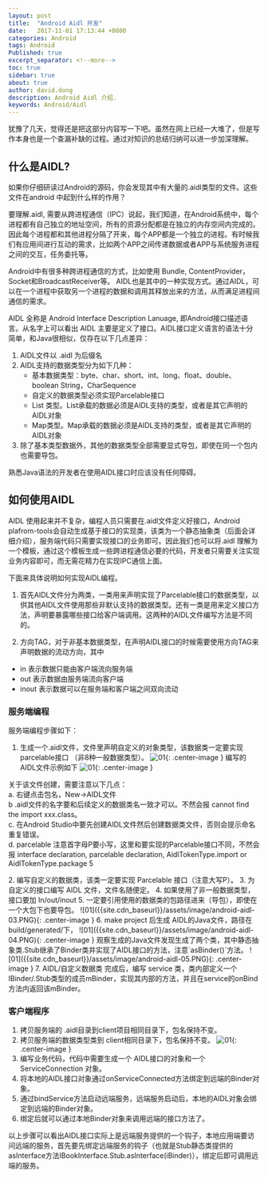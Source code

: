 ```yaml
---
layout: post
title:  "Android Aidl 开发"
date:   2017-11-01 17:13:44 +0800
categories: Android
tags: Android
Published: true
excerpt_separator: <!--more-->
toc: true
sidebar: true
about: true
author: david.dong
description: Android Aidl 介绍. 
keywords: Android/Aidl
---
```

犹豫了几天，觉得还是把这部分内容写一下吧。虽然在网上已经一大堆了，但是写作本身也是一个查漏补缺的过程。通过对知识的总结归纳可以进一步加深理解。<!--more-->

## 什么是AIDL? 
如果你仔细研读过Android的源码，你会发现其中有大量的.aidl类型的文件。这些文件在android 中起到什么样的作用？

要理解.aidl, 需要从跨进程通信（IPC）说起，我们知道，在Android系统中，每个进程都有自己独立的地址空间，所有的资源分配都是在独立的内存空间内完成的。因此每个进程都和其他进程分隔了开来，每个APP都是一个独立的进程。有时候我们有应用间进行互动的需求，比如两个APP之间传递数据或者APP与系统服务进程之间的交互，任务委托等。

Android中有很多种跨进程通信的方式，比如使用 Bundle, ContentProvider，Socket和BroadcastReceiver等。 AIDL也是其中的一种实现方式。通过AIDL，可以在一个进程中获取另一个进程的数据和调用其释放出来的方法，从而满足进程间通信的需求。

AIDL 全称是 Android Interface Description Lanuage, 即Android接口描述语言。从名字上可以看出 AIDL 主要是定义了接口。AIDL接口定义语言的语法十分简单，和Java很相似，仅存在以下几点差异：
1. AIDL文件以 .aidl 为后缀名
2. AIDL支持的数据类型分为如下几种：
   + 基本数据类型：byte、char、short、int、long、float、double、boolean
String，CharSequence
   + 自定义的数据类型必须实现Parcelable接口
   + List 类型。List承载的数据必须是AIDL支持的类型，或者是其它声明的AIDL对象
   + Map类型。Map承载的数据必须是AIDL支持的类型，或者是其它声明的AIDL对象
3. 除了基本类型数据外，其他的数据类型全部需要显式导包，即使在同一个包内也需要导包。

熟悉Java语法的开发者在使用AIDL接口时应该没有任何障碍。

## 如何使用AIDL
AIDL 使用起来并不复杂，编程人员只需要在.aidl文件定义好接口，Android plafrom-tools会自动生成基于接口的实现类，该类为一个静态抽象类（后面会详细介绍），服务端代码只需要实现接口的业务即可。因此我们也可以将.aidl 理解为一个模板，通过这个模板生成一些跨进程通信必要的代码，开发者只需要关注实现业务内容即可，而无需花精力在实现IPC通信上面。

下面来具体说明如何实现AIDL编程。

1. 首先AIDL文件分为两类，一类用来声明实现了Parcelable接口的数据类型，以供其他AIDL文件使用那些非默认支持的数据类型。还有一类是用来定义接口方法，声明要暴露哪些接口给客户端调用。这两种的AIDL文件编写方法是不同的。

2. 方向TAG，对于非基本数据类型，在声明AIDL接口的时候需要使用方向TAG来声明数据的流动方向，其中
+ in 表示数据只能由客户端流向服务端
+ out 表示数据由服务端流向客户端
+ inout 表示数据可以在服务端和客户端之间双向流动

### 服务端编程
服务端编程步骤如下：
1. 生成一个.aidl文件，文件里声明自定义的对象类型，该数据类一定要实现 parcelable接口 （非8种一般数据类型）。
![01]({{site.cdn_baseurl}}/assets/image/android-aidl-01.PNG){: .center-image }
编写的 AIDL文件示例如下
![01]({{site.cdn_baseurl}}/assets/image/android-aidl-02.PNG){: .center-image }
<div class = "post-note info">
  <div class = "header"></div>
  	<div class = "body">
		<p>关于该文件创建，需要注意以下几点：<br>
           a. 右键点击包名，New->AIDL文件<br>
           b .aidl文件的名字要和后续定义的数据类名一致才可以。不然会报 cannot find the import xxx.class。 <br>
           c. 在Android Studio中要先创建AIDL文件然后创建数据类文件，否则会提示命名重复错误。<br>
           d. parcelable 注意首字母P要小写，这里和要实现的Parcelable接口不同，不然会报 interface declaration, parcelable declaration, AidlTokenType.import or AidlTokenType.package 5
		</p>
  	</div>
</div>
2. 编写自定义的数据类，该类一定要实现 Parcelable 接口（注意大写P）。
3. 为自定义的接口编写 AIDL 文件，文件名随便定。
4. 如果使用了非一般数据类型，接口要加 In/out/inout
5. 一定要引用使用的数据类的包路径进来（导包），即使在一个大包下也要导包。
![01]({{site.cdn_baseurl}}/assets/image/android-aidl-03.PNG){: .center-image }
6. make project 后生成 AIDL的Java文件，路径在 build/generated/下，
![01]({{site.cdn_baseurl}}/assets/image/android-aidl-04.PNG){: .center-image }
观察生成的Java文件发现生成了两个类，其中静态抽象类.Stub继承了Binder类并实现了AIDL接口的方法，注意`asBinder()`方法。
![01]({{site.cdn_baseurl}}/assets/image/android-aidl-05.PNG){: .center-image }
7. AIDL/自定义数据类 完成后，编写 service 类，类内部定义一个 IBinder/.Stub类型的成员mBinder，实现其内部的方法，并且在service的onBind方法内返回该mBinder。


### 客户端程序
1. 拷贝服务端的 .aidl目录到client项目相同目录下，包名保持不变。
2. 拷贝服务端的数据类型类到 client相同目录下，包名保持不变。
![01]({{site.cdn_baseurl}}/assets/image/android-aidl-06.PNG){: .center-image }
3. 编写业务代码，代码中需要生成一个 AIDL接口的对象和一个ServiceConnection 对象。
4. 将本地的AIDL接口对象通过onServiceConnected方法绑定到远端的Binder对象。
5. 通过bindService方法启动远端服务，远端服务启动后，本地的AIDL对象会绑定到远端的Binder对象。
6. 绑定后就可以通过本地Binder对象来调用远端的接口方法了。
 
以上步骤可以看出AIDL接口实际上是远端服务提供的一个钩子，本地应用端要访问远端的服务，首先要先绑定远端服务的钩子（也就是Stub静态类提供的asInterface方法IBookInterface.Stub.asInterface(iBinder)），绑定后即可调用远端的服务。
